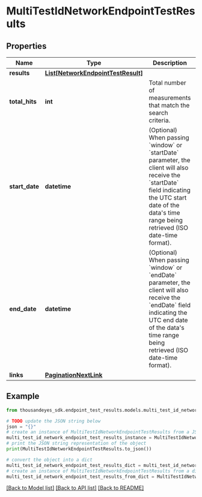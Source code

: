 # MultiTestIdNetworkEndpointTestResults


## Properties

Name | Type | Description | Notes
------------ | ------------- | ------------- | -------------
**results** | [**List[NetworkEndpointTestResult]**](NetworkEndpointTestResult.md) |  | [optional] 
**total_hits** | **int** | Total number of measurements that match the search criteria. | [optional] 
**start_date** | **datetime** | (Optional) When passing &#x60;window&#x60; or &#x60;startDate&#x60; parameter,  the client will also receive the &#x60;startDate&#x60; field indicating the UTC start date of the data&#39;s time range being retrieved  (ISO date-time format). | [optional] [readonly] 
**end_date** | **datetime** | (Optional) When passing &#x60;window&#x60; or &#x60;endDate&#x60; parameter,  the client will also receive the &#x60;endDate&#x60; field indicating the UTC end date of the data&#39;s time range being retrieved  (ISO date-time format). | [optional] [readonly] 
**links** | [**PaginationNextLink**](PaginationNextLink.md) |  | [optional] 

## Example

```python
from thousandeyes_sdk.endpoint_test_results.models.multi_test_id_network_endpoint_test_results import MultiTestIdNetworkEndpointTestResults

# TODO update the JSON string below
json = "{}"
# create an instance of MultiTestIdNetworkEndpointTestResults from a JSON string
multi_test_id_network_endpoint_test_results_instance = MultiTestIdNetworkEndpointTestResults.from_json(json)
# print the JSON string representation of the object
print(MultiTestIdNetworkEndpointTestResults.to_json())

# convert the object into a dict
multi_test_id_network_endpoint_test_results_dict = multi_test_id_network_endpoint_test_results_instance.to_dict()
# create an instance of MultiTestIdNetworkEndpointTestResults from a dict
multi_test_id_network_endpoint_test_results_from_dict = MultiTestIdNetworkEndpointTestResults.from_dict(multi_test_id_network_endpoint_test_results_dict)
```
[[Back to Model list]](../README.md#documentation-for-models) [[Back to API list]](../README.md#documentation-for-api-endpoints) [[Back to README]](../README.md)


